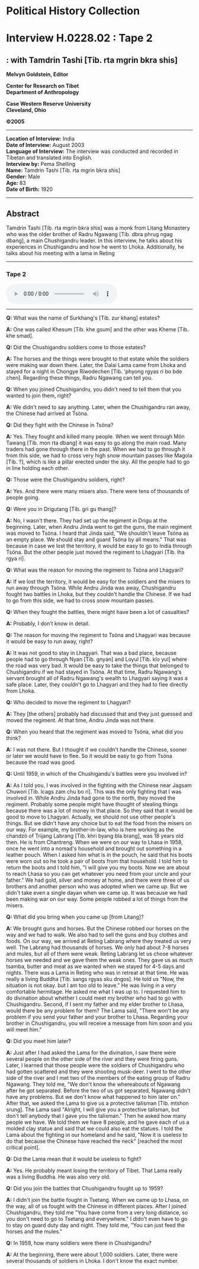 # Political History Collection  
# Interview H.0228.02 : Tape 2  
##  : with Tamdrin Tashi [Tib. rta mgrin bkra shis]  


**Melvyn Goldstein, Editor**  

**Center for Research on Tibet**  
**Department of Anthropology**  

**Case Western Reserve University**  
**Cleveland, Ohio**  

**©2005**  

---  
**Location of Interview:** India  
**Date of Interview:** August 2003  
**Language of Interview:** The interview was conducted and recorded in Tibetan and translated into English.  
**Interview by:** Pema Shelling  
**Name:** Tamdrin Tashi [Tib. rta mgrin bkra shis]  
**Gender:** Male  
**Age:** 83  
**Date of Birth:** 1920  

---  
## Abstract  

 Tamdrin Tashi [Tib. rta mgrin bkra shis] was a monk from Litang Monastery who was the older brother of Radru Ngawang [Tib. dbra phrug ngag dbang], a main Chushigandru leader. In this interview, he talks about his experiences in Chushigandru and how he went to Lhoka. Additionally, he talks about his meeting with a lama in Reting 
  
---
### Tape 2  

<audio controls>
<source src="https://tile.loc.gov/storage-services/service/asian/asiantoha/H_0228_02/H_0228_02.mp3" type="audio/mpeg">
Your browser does not support the audio element.
</audio>  

---

**Q:**  What was the name of Surkhang's [Tib. zur khang] estates?   

**A:**  One was called Khesum [Tib. khe gsum] and the other was Kheme [Tib. khe smad].   

**Q:**  Did the Chushigandru soldiers come to those estates?   

**A:**  The horses and the things were brought to that estate while the soldiers were making war down there. Later, the Dalai Lama came from Lhoka and stayed for a night in Chongye Riwodechen [Tib. 'phyong rgyas ri bo bde chen]. Regarding these things, Radru Ngawang can tell you.   

**Q:**  When you joined Chushigandru, you didn't need to tell them that you wanted to join them, right?   

**A:**  We didn't need to say anything. Later, when the Chushigandru ran away, the Chinese had arrived at Tsöna.   

**Q:**  Did they fight with the Chinese in Tsöna?   

**A:**  Yes. They fought and killed many people. When we went through Mön Tawang [Tib. mon rta dbang] it was easy to go along the main road. Many traders had gone through there in the past. When we had to go through it from this side, we had to cross very high snow mountain passes like Magola [Tib. ?], which is like a pillar erected under the sky. All the people had to go in line holding each other.   

**Q:**  Those were the Chushigandru soldiers, right?   

**A:**  Yes. And there were many misers also. There were tens of thousands of people going.   

**Q:**  Were you in Drigutang [Tib. gri gu thang]?   

**A:**  No, I wasn't there. They had set up the regiment in Drigu at the beginning. Later, when Andru Jinda went to get the guns, the main regiment was moved to Tsöna. I heard that Jinda said, "We shouldn't leave Tsöna as an empty place. We should stay and guard Tsöna by all means." That was because in case we lost the territory, it would be easy to go to India through Tsöna. But the other people just moved the regiment to Lhagyari [Tib. lha rgya ri].   

**Q:**  What was the reason for moving the regiment to Tsöna and Lhagyari?   

**A:**  If we lost the territory, it would be easy for the soldiers and the misers to run away through Tsöna. While Andru Jinda was away, Chushigandru fought two battles in Lhoka, but they couldn't handle the Chinese. If we had to go from this side, we had to cross snow mountain passes.   

**Q:**  When they fought the battles, there might have been a lot of casualties?   

**A:**  Probably, I don’t know in detail.   

**Q:**  The reason for moving the regiment to Tsöna and Lhagyari was because it would be easy to run away, right?   

**A:**  It was not good to stay in Lhagyari. That was a bad place, because people had to go through Nyan [Tib. gnyan] and Loyul [Tib. klo yul] where the road was very bad. It would be easy to take the things that belonged to Chushigandru if we had stayed in Tsöna. At that time, Radru Ngawang's servant brought all of Radru Ngawang's wealth to Lhagyari saying it was a safe place. Later, they couldn't go to Lhagyari and they had to flee directly from Lhoka.   

**Q:**  Who decided to move the regiment to Lhagyari?   

**A:**  They [the others] probably had discussed that and they just guessed and moved the regiment. At that time, Andru Jinda was not there.   

**Q:**  When you heard that the regiment was moved to Tsöna, what did you think?   

**A:**  I was not there. But I thought if we couldn't handle the Chinese, sooner or later we would have to flee. So it would be easy to go from Tsöna because the road was good.   

**Q:**  Until 1959, in which of the Chushigandu's battles were you involved in?   

**A:**  As I told you, I was involved in the fighting with the Chinese near Jagsam Chuwori [Tib. lcags zam chu bo ri]. This was the only fighting that I was involved in. While Andru Jinda had gone to the north, they moved the regiment. Probably some people might have thought of stealing things because there was a lot of money in that place. So they said that it would be good to move to Lhagyari. Actually, we should not use other people's things. But we didn't have any choice but to eat the food from the misers on our way. For example, my brother-in-law, who is here working as the chandzö of Trijang Labrang [Tib. khri byang bla brang], was 18 years old then. He is from Chantreng. When we were on our way to Lhasa in 1958, once he went into a nomad's household and brought out something in a leather pouch. When I asked him what is in the pouch, he said that his boots were worn out so he took a pair of boots from that household. I told him to return the boots and I told him, "I will give you my boots. Now we are about to reach Lhasa so you can get whatever you need from your uncle and your father." We had gold, silver and money at home, and there were three of us brothers and another person who was adopted when we came up. But we didn't take even a single dayan when we came up. It was because we had been making war on our way. Some people robbed a lot of things from the misers.   

**Q:**  What did you bring when you came up [from Litang]?   

**A:**  We brought guns and horses. But the Chinese robbed our horses on the way and we had to walk. We also had to sell the guns and buy clothes and foods. On our way, we arrived at Reting Labrang where they treated us very well. The Labrang had thousands of horses. We only had about 7-8 horses and mules, but all of them were weak. Reting Labrang let us chose whatever horses we needed and we gave them the weak ones. They gave us as much tsamba, butter and meat as we wanted when we stayed for 4-5 days and nights.  There was a Lama in Reting who was in retreat at that time. He was really a living Buddha [Tib. sangs rgyas sku dngos]. He told us "Now, the situation is not okay. but I am too old to leave." He was living in a very comfortable hermitage. He asked me what I was up to. I requested him to do divination about whether I could meet my brother who had to go with Chushigandru. Second, if I sent my father and my elder brother to Lhasa, would there be any problem for them? The Lama said, "There won't be any problem if you send your father and your brother to Lhasa. Regarding your brother in Chushigandru, you will receive a message from him soon and you will meet him."   

**Q:**  Did you meet him later?   

**A:**  Just after I had asked the Lama for the divination, I saw there were several people on the other side of the river and they were firing guns. Later, I learned that those people were the soldiers of Chushigandru who had gotten scattered and they were shooting musk-deer. I went to the other side of the river and I met two of the members of the eating group of Radru Ngawang. They told me, "We don't know the whereabouts of Ngawang after he got separated. Before the two of us got separated, Ngawang didn't have any problems. But we don't know what happened to him later on." After that, we asked the Lama to give us a protective talisman [Tib. mtshon srung]. The Lama said "Alright, I will give you a protective talisman, but don't tell anybody that I gave you the talisman." Then he asked how many people we have. We told them we have 8 people, and he gave each of us a molded clay statue and said that we could also eat the statues. I told the Lama about the fighting in our homeland and he said, "Now it is useless to do that because the Chinese have reached the neck" [reached the most critical point].   

**Q:**  Did the Lama mean that it would be useless to fight?   

**A:**  Yes. He probably meant losing the territory of Tibet. That Lama really was a living Buddha. He was also very old.   

**Q:**  Did you join the battles that Chushigandru fought up to 1959?   

**A:**  I didn't join the battle fought in Tsetang. When we came up to Lhasa, on the way, all of us fought with the Chinese in different places. After I joined Chushigandru, they told me "You have come from a very long distance, so you don't need to go to Tsetang and everywhere." I didn't even have to go to stay on guard duty day and night. They told me, "You can just feed the horses and the mules."   

**Q:**  In 1959, how many soldiers were there in Chushigandru?   

**A:**  At the beginning, there were about 1,000 soldiers. Later, there were several thousands of soldiers in Lhoka. I don't know the exact number.   

